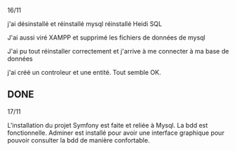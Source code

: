 16/11 

j'ai désinstallé et réinstallé mysql
réinstallé Heidi SQL

J'ai aussi viré XAMPP et supprimé les fichiers de données de mysql

J'ai pu tout réinstaller correctement et j'arrive à me connecter à ma base de données

j'ai créé un controleur et une entité. Tout semble OK. 


## DONE 

17/11

L'installation du projet Symfony est faite et reliée à Mysql. 
La bdd est fonctionnelle. 
Adminer est installé pour avoir une interface graphique pour pouvoir consulter la bdd de manière confortable. 


